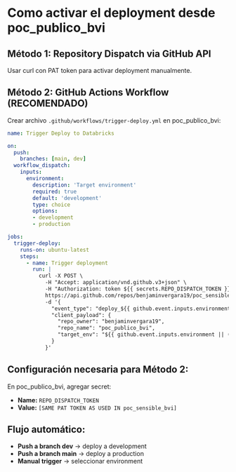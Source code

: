 # Como activar el deployment desde poc_publico_bvi

## Método 1: Repository Dispatch via GitHub API

Usar curl con PAT token para activar deployment manualmente.

## Método 2: GitHub Actions Workflow (RECOMENDADO)

Crear archivo `.github/workflows/trigger-deploy.yml` en poc_publico_bvi:

```yaml
name: Trigger Deploy to Databricks

on:
  push:
    branches: [main, dev]
  workflow_dispatch:
    inputs:
      environment:
        description: 'Target environment'
        required: true
        default: 'development'
        type: choice
        options:
        - development
        - production

jobs:
  trigger-deploy:
    runs-on: ubuntu-latest
    steps:
      - name: Trigger deployment
        run: |
          curl -X POST \
            -H "Accept: application/vnd.github.v3+json" \
            -H "Authorization: token ${{ secrets.REPO_DISPATCH_TOKEN }}" \
            https://api.github.com/repos/benjaminvergara19/poc_sensible_bvi/dispatches \
            -d '{
              "event_type": "deploy_${{ github.event.inputs.environment || (github.ref == 'refs/heads/main' && 'produccion' || 'desarrollo') }}",
              "client_payload": {
                "repo_owner": "benjaminvergara19",
                "repo_name": "poc_publico_bvi",
                "target_env": "${{ github.event.inputs.environment || (github.ref == 'refs/heads/main' && 'production' || 'development') }}"
              }
            }'
```

## Configuración necesaria para Método 2:

En poc_publico_bvi, agregar secret:
- **Name:** `REPO_DISPATCH_TOKEN`  
- **Value:** `[SAME PAT TOKEN AS USED IN poc_sensible_bvi]`

## Flujo automático:
- **Push a branch dev** → deploy a development
- **Push a branch main** → deploy a production
- **Manual trigger** → seleccionar environment